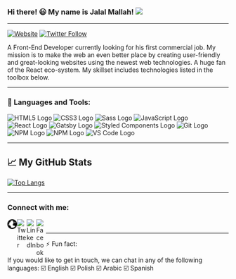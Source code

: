 ### Hi there! 😃 My name is Jalal Mallah! <img src="https://raw.githubusercontent.com/MartinHeinz/MartinHeinz/master/wave.gif" width="30px">

---

[![Website](https://img.shields.io/website?label=jalalmallah.io&style=for-the-badge&url=https%3A%2F%2Fjalalmallah.io)](https://jalalmallah.io) 
[![Twitter Follow](https://img.shields.io/twitter/follow/jalal_mallah_?color=1DA1F2&logo=twitter&style=for-the-badge)](https://twitter.com/intent/follow?screen_name=jalal_mallah_)




A Front-End Developer currently looking for his first commercial job. My mission is to make the web an even better place by creating user-friendly and great-looking websites using the newest web technologies. A huge fan of the React eco-system.
My skillset includes technologies listed in the toolbox below.

---

### 🧰 Languages and Tools: 

<img src="https://cdn.worldvectorlogo.com/logos/html5.svg" alt="HTML5 Logo" width="40" height="40"/> <img src="https://cdn.worldvectorlogo.com/logos/css3.svg" alt="CSS3 Logo" width="40" height="40"/> <img src="https://cdn.worldvectorlogo.com/logos/sass-1.svg" alt="Sass Logo" width="40" height="40"/> <img src="https://cdn.worldvectorlogo.com/logos/logo-javascript.svg" alt="JavaScript Logo" width="40" height="40"/> <img src="https://cdn.worldvectorlogo.com/logos/react-2.svg" alt="React Logo" width="40" height="40"/> <img src="https://cdn.worldvectorlogo.com/logos/gatsby.svg" alt="Gatsby Logo" width="40" height="40"/> <img src="https://cdn.worldvectorlogo.com/logos/styled-components-1.svg" alt="Styled Components Logo" width="40" height="40"/> <img src="https://cdn.worldvectorlogo.com/logos/git.svg" alt="Git Logo" width="60" height="40"/> <img src="https://cdn.worldvectorlogo.com/logos/npm.svg" alt="NPM Logo" width="60" height="40"/> <img src="https://cdn.worldvectorlogo.com/logos/linux-tux-2.svg" alt="NPM Logo" width="40" height="40"/> <img src="https://cdn.worldvectorlogo.com/logos/visual-studio-code-1.svg" alt="VS Code Logo" width="40" height="40"/>

---

## &#x1f4c8; My GitHub Stats

[![Top Langs](https://github-readme-stats.vercel.app/api/top-langs/?username=JalalMallah&theme=radical)](https://github.com/anuraghazra/github-readme-stats)

---

### Connect with me:

[<img align="left" alt="jalalmallah.io" width="22px" src="https://raw.githubusercontent.com/iconic/open-iconic/master/svg/globe.svg" color="#ffc600" />][website]
[<img align="left" alt="Twitter" width="22px" src="https://cdn.jsdelivr.net/npm/simple-icons@v3/icons/twitter.svg" />][twitter]
[<img align="left" alt="LinkedIn" width="22px" src="https://cdn.jsdelivr.net/npm/simple-icons@v3/icons/linkedin.svg" />][linkedin]
[<img align="left" alt="Facebook" width="22px" src="https://cdn.jsdelivr.net/npm/simple-icons@v3/icons/facebook.svg" />][facebook]

<br />

---

⚡ Fun fact: 

If you would like to get in touch, we can chat in any of the following languages:
☑️ English
☑️ Polish
☑️ Arabic
☑️ Spanish

[website]: https://jalalmallah.io
[twitter]: https://twitter.com/jalal_mallah_
[facebook]: https://www.facebook.com/jalal.mallah
[linkedin]: https://www.linkedin.com/in/jalal-mallah
<!--
**JalalMallah/JalalMallah** is a ✨ _special_ ✨ repository because its `README.md` (this file) appears on your GitHub profile.

Here are some ideas to get you started:

- 🔭 I’m currently working on ...
- 🌱 I’m currently learning ...
- 👯 I’m looking to collaborate on ...
- 🤔 I’m looking for help with ...
- 💬 Ask me about ...
- 📫 How to reach me: ...
- 😄 Pronouns: ...
- ⚡ Fun fact: ...
-->

